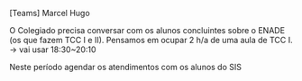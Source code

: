 [Teams] Marcel Hugo

O Colegiado precisa conversar com os alunos concluintes sobre o ENADE (os que fazem TCC I e II). Pensamos em ocupar 2 h/a de uma aula de TCC I.
-> vai usar 18:30~20:10

Neste período agendar os atendimentos com os alunos do SIS